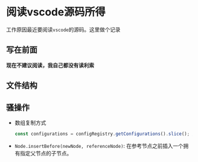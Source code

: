 # 阅读vscode源码所得

工作原因最近要阅读`vscode`的源码。这里做个记录

## 写在前面

**现在不建议阅读，我自己都没有读利索**

## 文件结构

## 骚操作

- 数组复制方式
  ```js
  const configurations = configRegistry.getConfigurations().slice(); // 返回一个新的数组
  ```
- `Node.insertBefore(newNode, referenceNode)`: 在参考节点之前插入一个拥有指定父节点的子节点。
